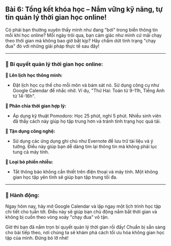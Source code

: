 ## Bài 6: Tổng kết khóa học – Nắm vững kỹ năng, tự tin quản lý thời gian học online!

Có phải bạn thường xuyên thấy mình như đang "bơi" trong biển thông tin mỗi khi học online? Mỗi ngày trôi qua, bạn cảm giác như mình cứ mãi chạy theo thời gian mà không bao giờ bắt kịp? Hãy chấm dứt tình trạng "chạy đua" đó với những giải pháp thực tế sau đây!

---

### 📌 Bí quyết quản lý thời gian học online:

**🔹 Lên lịch học thông minh:**
- Đặt lịch học cụ thể cho mỗi môn và bám sát nó. Sử dụng công cụ như Google Calendar để nhắc nhở. Ví dụ, "Thứ Hai: Toán từ 9-11h, Tiếng Anh từ 14-16h".

**🔹 Phân chia thời gian hợp lý:**
- Áp dụng kỹ thuật Pomodoro: Học 25 phút, nghỉ 5 phút. Nhiều sinh viên đã thấy cách này giúp họ tập trung hơn và tránh tình trạng học quá tải.

**🔹 Tận dụng công nghệ:**
- Sử dụng các ứng dụng ghi chú như Evernote để lưu trữ tài liệu và ý tưởng. Điều này giúp bạn dễ dàng tìm lại thông tin mà không phải lục tung cả máy tính.

**🔹 Loại bỏ phiền nhiễu:**
- Tắt thông báo không cần thiết trên điện thoại và máy tính. Một không gian học tập yên tĩnh sẽ giúp bạn tập trung tối đa.

---

### 🚀 Hành động:

Ngay hôm nay, hãy mở Google Calendar và lập ngay một lịch trình học tập chi tiết cho tuần tới. Điều này sẽ giúp bạn chủ động nắm bắt thời gian và không bị cuốn theo vòng xoáy "chạy đua" vô tận.

Giờ thì bạn đã nắm trọn bí quyết quản lý thời gian rồi đấy! Chuẩn bị sẵn sàng cho bài tiếp theo, nơi chúng ta sẽ khám phá cách tối ưu hóa không gian học tập của mình. Đừng bỏ lỡ nhé!